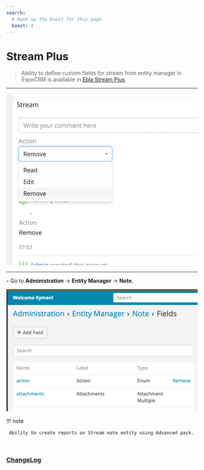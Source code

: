 ```yaml
---
search:
  # Rank up the boost for this page
  boost: 2
---
```

# Stream Plus <a href="https://www.eblasoft.com.tr/espocrm-extension-page/stream-plus" target="_blank" id="ext-version" data-id="63495a03a3a8bfd09"></a>

> Ability to define custom fields for stream from entity manager in EspoCRM is available
> in [Ebla Stream Plus](https://www.eblasoft.com.tr/espocrm-extension-page/stream-plus).
>


---


![Stream Plus](../../_static/images/espocrm-extensions/stream-plus/stream-plus.png)


---
**-** Go to **Administration** -> **Entity Manager** -> **Note.**

![Stream Plus](../../_static/images/espocrm-extensions/stream-plus/stream-plus-op.png)

!!! note

     Ability to create reports on Stream note entity using Advanced pack.

<br>

### <font color=gray> [ChangeLog](changelog.md) </font>